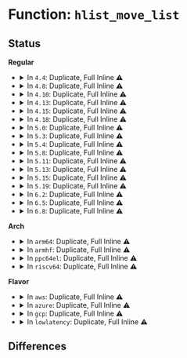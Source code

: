 # Function: <code>hlist_move_list</code>

## Status
<b>Regular</b>
<ul>
<li>
<details>
<summary>In <code>4.4</code>: Duplicate, Full Inline ⚠️</summary>

**Collision:** Static Duplication

**Inline:** Full

**Transformation:** False

**Instances:**

```
In kernel/time/timer.c (ffffffff810ebafb)
Location: include/linux/list.h:685
Inline: True
Inline callers:
  - kernel/time/timer.c:cascade
  - kernel/time/timer.c:run_timer_softirq
```
```
In fs/namespace.c (ffffffff8122bc5c)
Location: include/linux/list.h:685
Inline: True
Inline callers:
  - fs/namespace.c:namespace_unlock
```
```
In net/xfrm/xfrm_state.c (ffffffff817b7a3e)
Location: include/linux/list.h:685
Inline: True
Inline callers:
  - net/xfrm/xfrm_state.c:xfrm_state_gc_task
```
</details>
</li>
<li>
<details>
<summary>In <code>4.8</code>: Duplicate, Full Inline ⚠️</summary>

**Collision:** Static Duplication

**Inline:** Full

**Transformation:** False

**Instances:**

```
In kernel/time/timer.c (ffffffff810f4046)
Location: include/linux/list.h:695
Inline: True
```
```
In fs/namespace.c (ffffffff812543cc)
Location: include/linux/list.h:695
Inline: True
Inline callers:
  - fs/namespace.c:namespace_unlock
```
```
In net/xfrm/xfrm_state.c (ffffffff81824d4e)
Location: include/linux/list.h:695
Inline: True
Inline callers:
  - net/xfrm/xfrm_state.c:xfrm_state_gc_task
```
</details>
</li>
<li>
<details>
<summary>In <code>4.10</code>: Duplicate, Full Inline ⚠️</summary>

**Collision:** Static Duplication

**Inline:** Full

**Transformation:** False

**Instances:**

```
In kernel/time/timer.c (ffffffff810fb1e6)
Location: include/linux/list.h:711
Inline: True
```
```
In fs/namespace.c (ffffffff812677dc)
Location: include/linux/list.h:711
Inline: True
Inline callers:
  - fs/namespace.c:namespace_unlock
```
```
In net/xfrm/xfrm_state.c (ffffffff81855f0b)
Location: include/linux/list.h:711
Inline: True
Inline callers:
  - net/xfrm/xfrm_state.c:xfrm_state_gc_task
```
</details>
</li>
<li>
<details>
<summary>In <code>4.13</code>: Duplicate, Full Inline ⚠️</summary>

**Collision:** Static Duplication

**Inline:** Full

**Transformation:** False

**Instances:**

```
In kernel/time/timer.c (ffffffff810fd76e)
Location: include/linux/list.h:724
Inline: True
```
```
In fs/namespace.c (ffffffff81274e9c)
Location: include/linux/list.h:724
Inline: True
Inline callers:
  - fs/namespace.c:namespace_unlock
```
```
In net/xfrm/xfrm_state.c (ffffffff81879b1d)
Location: include/linux/list.h:724
Inline: True
Inline callers:
  - net/xfrm/xfrm_state.c:xfrm_state_gc_task
```
</details>
</li>
<li>
<details>
<summary>In <code>4.15</code>: Duplicate, Full Inline ⚠️</summary>

**Collision:** Static Duplication

**Inline:** Full

**Transformation:** False

**Instances:**

```
In kernel/time/timer.c (ffffffff81107e9b)
Location: include/linux/list.h:725
Inline: True
Inline callers:
  - kernel/time/timer.c:run_timer_softirq
  - kernel/time/timer.c:run_timer_softirq
```
```
In fs/namespace.c (ffffffff8129775c)
Location: include/linux/list.h:725
Inline: True
Inline callers:
  - fs/namespace.c:namespace_unlock
```
```
In net/xfrm/xfrm_state.c (ffffffff818fa56d)
Location: include/linux/list.h:725
Inline: True
Inline callers:
  - net/xfrm/xfrm_state.c:xfrm_state_gc_task
```
</details>
</li>
<li>
<details>
<summary>In <code>4.18</code>: Duplicate, Full Inline ⚠️</summary>

**Collision:** Static Duplication

**Inline:** Full

**Transformation:** False

**Instances:**

```
In kernel/time/timer.c (ffffffff81114a2a)
Location: include/linux/list.h:725
Inline: True
Inline callers:
  - kernel/time/timer.c:run_timer_softirq
  - kernel/time/timer.c:run_timer_softirq
```
```
In fs/namespace.c (ffffffff812bd94c)
Location: include/linux/list.h:725
Inline: True
Inline callers:
  - fs/namespace.c:namespace_unlock
```
```
In net/xfrm/xfrm_state.c (ffffffff8195106d)
Location: include/linux/list.h:725
Inline: True
Inline callers:
  - net/xfrm/xfrm_state.c:xfrm_state_gc_task
```
</details>
</li>
<li>
<details>
<summary>In <code>5.0</code>: Duplicate, Full Inline ⚠️</summary>

**Collision:** Static Duplication

**Inline:** Full

**Transformation:** False

**Instances:**

```
In kernel/time/timer.c (ffffffff8111f1ca)
Location: include/linux/list.h:778
Inline: True
Inline callers:
  - kernel/time/timer.c:run_timer_softirq
  - kernel/time/timer.c:run_timer_softirq
```
```
In fs/namespace.c (ffffffff812d2dec)
Location: include/linux/list.h:778
Inline: True
Inline callers:
  - fs/namespace.c:namespace_unlock
```
```
In net/xfrm/xfrm_state.c (ffffffff81984729)
Location: include/linux/list.h:778
Inline: True
Inline callers:
  - net/xfrm/xfrm_state.c:xfrm_state_gc_task
```
</details>
</li>
<li>
<details>
<summary>In <code>5.3</code>: Duplicate, Full Inline ⚠️</summary>

**Collision:** Static Duplication

**Inline:** Full

**Transformation:** False

**Instances:**

```
In kernel/time/timer.c (ffffffff811296b2)
Location: include/linux/list.h:838
Inline: True
```
```
In fs/namespace.c (ffffffff812f1444)
Location: include/linux/list.h:838
Inline: True
Inline callers:
  - fs/namespace.c:namespace_unlock
```
```
In net/xfrm/xfrm_state.c (ffffffff819ee409)
Location: include/linux/list.h:838
Inline: True
Inline callers:
  - net/xfrm/xfrm_state.c:xfrm_state_gc_task
```
</details>
</li>
<li>
<details>
<summary>In <code>5.4</code>: Duplicate, Full Inline ⚠️</summary>

**Collision:** Static Duplication

**Inline:** Full

**Transformation:** False

**Instances:**

```
In kernel/time/timer.c (ffffffff81135655)
Location: include/linux/list.h:838
Inline: True
```
```
In fs/namespace.c (ffffffff81302ff4)
Location: include/linux/list.h:838
Inline: True
Inline callers:
  - fs/namespace.c:namespace_unlock
```
```
In net/xfrm/xfrm_state.c (ffffffff81a252e9)
Location: include/linux/list.h:838
Inline: True
Inline callers:
  - net/xfrm/xfrm_state.c:xfrm_state_gc_task
```
</details>
</li>
<li>
<details>
<summary>In <code>5.8</code>: Duplicate, Full Inline ⚠️</summary>

**Collision:** Static Duplication

**Inline:** Full

**Transformation:** False

**Instances:**

```
In kernel/time/timer.c (ffffffff81145535)
Location: include/linux/list.h:936
Inline: True
```
```
In fs/namespace.c (ffffffff8133cab4)
Location: include/linux/list.h:936
Inline: True
Inline callers:
  - fs/namespace.c:namespace_unlock
```
```
In net/core/sock_map.c (ffffffff81a4e59e)
Location: include/linux/list.h:936
Inline: True
Inline callers:
  - net/core/sock_map.c:sock_hash_free
```
```
In net/xfrm/xfrm_state.c (ffffffff81b16f19)
Location: include/linux/list.h:936
Inline: True
Inline callers:
  - net/xfrm/xfrm_state.c:xfrm_state_gc_task
```
</details>
</li>
<li>
<details>
<summary>In <code>5.11</code>: Duplicate, Full Inline ⚠️</summary>

**Collision:** Static Duplication

**Inline:** Full

**Transformation:** False

**Instances:**

```
In kernel/time/timer.c (ffffffff8114162f)
Location: include/linux/list.h:963
Inline: True
```
```
In fs/namespace.c (ffffffff81348974)
Location: include/linux/list.h:963
Inline: True
Inline callers:
  - fs/namespace.c:namespace_unlock
```
```
In net/core/sock_map.c (ffffffff81a5457e)
Location: include/linux/list.h:963
Inline: True
Inline callers:
  - net/core/sock_map.c:sock_hash_free
```
```
In net/xfrm/xfrm_state.c (ffffffff81b25189)
Location: include/linux/list.h:963
Inline: True
Inline callers:
  - net/xfrm/xfrm_state.c:xfrm_state_gc_task
```
</details>
</li>
<li>
<details>
<summary>In <code>5.13</code>: Duplicate, Full Inline ⚠️</summary>

**Collision:** Static Duplication

**Inline:** Full

**Transformation:** False

**Instances:**

```
In kernel/time/timer.c (ffffffff81142e41)
Location: include/linux/list.h:963
Inline: True
```
```
In fs/namespace.c (ffffffff8134ed44)
Location: include/linux/list.h:963
Inline: True
Inline callers:
  - fs/namespace.c:namespace_unlock
```
```
In net/core/sock_map.c (ffffffff81a503dd)
Location: include/linux/list.h:963
Inline: True
Inline callers:
  - net/core/sock_map.c:sock_hash_free
```
```
In net/xfrm/xfrm_state.c (ffffffff81b12da9)
Location: include/linux/list.h:963
Inline: True
Inline callers:
  - net/xfrm/xfrm_state.c:xfrm_state_gc_task
```
</details>
</li>
<li>
<details>
<summary>In <code>5.15</code>: Duplicate, Full Inline ⚠️</summary>

**Collision:** Static Duplication

**Inline:** Full

**Transformation:** False

**Instances:**

```
In kernel/time/timer.c (ffffffff811663d1)
Location: include/linux/list.h:963
Inline: True
```
```
In fs/namespace.c (ffffffff8139cde4)
Location: include/linux/list.h:963
Inline: True
Inline callers:
  - fs/namespace.c:namespace_unlock
```
```
In net/core/sock_map.c (ffffffff81b08fdd)
Location: include/linux/list.h:963
Inline: True
Inline callers:
  - net/core/sock_map.c:sock_hash_free
```
```
In net/xfrm/xfrm_state.c (ffffffff81bd6ca9)
Location: include/linux/list.h:963
Inline: True
Inline callers:
  - net/xfrm/xfrm_state.c:xfrm_state_gc_task
```
</details>
</li>
<li>
<details>
<summary>In <code>5.19</code>: Duplicate, Full Inline ⚠️</summary>

**Collision:** Static Duplication

**Inline:** Full

**Transformation:** False

**Instances:**

```
In kernel/time/timer.c (ffffffff8119902f)
Location: include/linux/list.h:1009
Inline: True
Inline callers:
  - kernel/time/timer.c:__run_timers
```
```
In fs/namespace.c (ffffffff8141fd34)
Location: include/linux/list.h:1009
Inline: True
Inline callers:
  - fs/namespace.c:namespace_unlock
```
```
In net/core/sock_map.c (ffffffff81c8f04a)
Location: include/linux/list.h:1009
Inline: True
Inline callers:
  - net/core/sock_map.c:sock_hash_free
```
```
In net/xfrm/xfrm_state.c (ffffffff81d6d8d1)
Location: include/linux/list.h:1009
Inline: True
Inline callers:
  - net/xfrm/xfrm_state.c:xfrm_state_gc_task
```
</details>
</li>
<li>
<details>
<summary>In <code>6.2</code>: Duplicate, Full Inline ⚠️</summary>

**Collision:** Static Duplication

**Inline:** Full

**Transformation:** False

**Instances:**

```
In kernel/time/timer.c (ffffffff811d758f)
Location: include/linux/list.h:1009
Inline: True
Inline callers:
  - kernel/time/timer.c:__run_timers
```
```
In fs/namespace.c (ffffffff814ac244)
Location: include/linux/list.h:1009
Inline: True
Inline callers:
  - fs/namespace.c:namespace_unlock
```
```
In net/core/sock_map.c (ffffffff81e4a29a)
Location: include/linux/list.h:1009
Inline: True
Inline callers:
  - net/core/sock_map.c:sock_hash_free
```
```
In net/xfrm/xfrm_state.c (ffffffff81f38eb1)
Location: include/linux/list.h:1009
Inline: True
Inline callers:
  - net/xfrm/xfrm_state.c:xfrm_state_gc_task
```
</details>
</li>
<li>
<details>
<summary>In <code>6.5</code>: Duplicate, Full Inline ⚠️</summary>

**Collision:** Static Duplication

**Inline:** Full

**Transformation:** False

**Instances:**

```
In kernel/time/timer.c (ffffffff811eb8ef)
Location: include/linux/list.h:1024
Inline: True
Inline callers:
  - kernel/time/timer.c:__run_timers
```
```
In fs/namespace.c (ffffffff814e1014)
Location: include/linux/list.h:1024
Inline: True
Inline callers:
  - fs/namespace.c:namespace_unlock
```
```
In net/core/sock_map.c (ffffffff81ea59aa)
Location: include/linux/list.h:1024
Inline: True
Inline callers:
  - net/core/sock_map.c:sock_hash_free
```
```
In net/xfrm/xfrm_state.c (ffffffff81f98bb1)
Location: include/linux/list.h:1024
Inline: True
Inline callers:
  - net/xfrm/xfrm_state.c:xfrm_state_gc_task
```
</details>
</li>
<li>
<details>
<summary>In <code>6.8</code>: Duplicate, Full Inline ⚠️</summary>

**Collision:** Static Duplication

**Inline:** Full

**Transformation:** False

**Instances:**

```
In kernel/time/timer.c (ffffffff81201a3f)
Location: include/linux/list.h:1113
Inline: True
Inline callers:
  - kernel/time/timer.c:__run_timers
```
```
In fs/namespace.c (ffffffff815150e4)
Location: include/linux/list.h:1113
Inline: True
Inline callers:
  - fs/namespace.c:namespace_unlock
```
```
In net/core/sock_map.c (ffffffff81f6846a)
Location: include/linux/list.h:1113
Inline: True
Inline callers:
  - net/core/sock_map.c:sock_hash_free
```
```
In net/xfrm/xfrm_state.c (ffffffff82065f11)
Location: include/linux/list.h:1113
Inline: True
Inline callers:
  - net/xfrm/xfrm_state.c:xfrm_state_gc_task
```
</details>
</li>
</ul>
<b>Arch</b>
<ul>
<li>
<details>
<summary>In <code>arm64</code>: Duplicate, Full Inline ⚠️</summary>

**Collision:** Static Duplication

**Inline:** Full

**Transformation:** False

**Instances:**

```
In kernel/time/timer.c (ffff80001019e7e4)
Location: include/linux/list.h:838
Inline: True
```
```
In fs/namespace.c (ffff8000103b63cc)
Location: include/linux/list.h:838
Inline: True
Inline callers:
  - fs/namespace.c:namespace_unlock
```
```
In net/xfrm/xfrm_state.c (ffff800010ce4280)
Location: include/linux/list.h:838
Inline: True
Inline callers:
  - net/xfrm/xfrm_state.c:xfrm_state_gc_task
```
</details>
</li>
<li>
<details>
<summary>In <code>armhf</code>: Duplicate, Full Inline ⚠️</summary>

**Collision:** Static Duplication

**Inline:** Full

**Transformation:** False

**Instances:**

```
In kernel/time/timer.c (c03e841c)
Location: include/linux/list.h:838
Inline: True
Inline callers:
  - kernel/time/timer.c:run_timer_softirq
  - kernel/time/timer.c:run_timer_softirq
```
```
In fs/namespace.c (c0594708)
Location: include/linux/list.h:838
Inline: True
Inline callers:
  - fs/namespace.c:namespace_unlock
```
```
In net/xfrm/xfrm_state.c (c0debc5c)
Location: include/linux/list.h:838
Inline: True
Inline callers:
  - net/xfrm/xfrm_state.c:xfrm_state_gc_task
```
</details>
</li>
<li>
<details>
<summary>In <code>ppc64el</code>: Duplicate, Full Inline ⚠️</summary>

**Collision:** Static Duplication

**Inline:** Full

**Transformation:** False

**Instances:**

```
In kernel/time/timer.c (c0000000001fe8c8)
Location: include/linux/list.h:838
Inline: True
Inline callers:
  - kernel/time/timer.c:run_timer_softirq
  - kernel/time/timer.c:run_timer_softirq
```
```
In fs/namespace.c (c0000000004b2a10)
Location: include/linux/list.h:838
Inline: True
Inline callers:
  - fs/namespace.c:namespace_unlock
```
```
In net/xfrm/xfrm_state.c (c000000000e0581c)
Location: include/linux/list.h:838
Inline: True
Inline callers:
  - net/xfrm/xfrm_state.c:xfrm_state_gc_task
```
</details>
</li>
<li>
<details>
<summary>In <code>riscv64</code>: Duplicate, Full Inline ⚠️</summary>

**Collision:** Static Duplication

**Inline:** Full

**Transformation:** False

**Instances:**

```
In kernel/time/timer.c (ffffffe00012c566)
Location: include/linux/list.h:838
Inline: True
Inline callers:
  - kernel/time/timer.c:run_timer_softirq
  - kernel/time/timer.c:run_timer_softirq
```
```
In fs/namespace.c (ffffffe000279088)
Location: include/linux/list.h:838
Inline: True
Inline callers:
  - fs/namespace.c:namespace_unlock
```
```
In net/xfrm/xfrm_state.c (ffffffe000831158)
Location: include/linux/list.h:838
Inline: True
Inline callers:
  - net/xfrm/xfrm_state.c:xfrm_state_gc_task
```
</details>
</li>
</ul>
<b>Flavor</b>
<ul>
<li>
<details>
<summary>In <code>aws</code>: Duplicate, Full Inline ⚠️</summary>

**Collision:** Static Duplication

**Inline:** Full

**Transformation:** False

**Instances:**

```
In kernel/time/timer.c (ffffffff8112de05)
Location: include/linux/list.h:838
Inline: True
```
```
In fs/namespace.c (ffffffff812fb5d4)
Location: include/linux/list.h:838
Inline: True
Inline callers:
  - fs/namespace.c:namespace_unlock
```
```
In net/xfrm/xfrm_state.c (ffffffff819c4979)
Location: include/linux/list.h:838
Inline: True
Inline callers:
  - net/xfrm/xfrm_state.c:xfrm_state_gc_task
```
</details>
</li>
<li>
<details>
<summary>In <code>azure</code>: Duplicate, Full Inline ⚠️</summary>

**Collision:** Static Duplication

**Inline:** Full

**Transformation:** False

**Instances:**

```
In kernel/time/timer.c (ffffffff811206b4)
Location: include/linux/list.h:838
Inline: True
Inline callers:
  - kernel/time/timer.c:run_timer_softirq
  - kernel/time/timer.c:run_timer_softirq
```
```
In fs/namespace.c (ffffffff812ec1f4)
Location: include/linux/list.h:838
Inline: True
Inline callers:
  - fs/namespace.c:namespace_unlock
```
```
In net/xfrm/xfrm_state.c (ffffffff81981769)
Location: include/linux/list.h:838
Inline: True
Inline callers:
  - net/xfrm/xfrm_state.c:xfrm_state_gc_task
```
</details>
</li>
<li>
<details>
<summary>In <code>gcp</code>: Duplicate, Full Inline ⚠️</summary>

**Collision:** Static Duplication

**Inline:** Full

**Transformation:** False

**Instances:**

```
In kernel/time/timer.c (ffffffff8112bb25)
Location: include/linux/list.h:838
Inline: True
```
```
In fs/namespace.c (ffffffff812f93c4)
Location: include/linux/list.h:838
Inline: True
Inline callers:
  - fs/namespace.c:namespace_unlock
```
```
In net/xfrm/xfrm_state.c (ffffffff81a2f3f9)
Location: include/linux/list.h:838
Inline: True
Inline callers:
  - net/xfrm/xfrm_state.c:xfrm_state_gc_task
```
</details>
</li>
<li>
<details>
<summary>In <code>lowlatency</code>: Duplicate, Full Inline ⚠️</summary>

**Collision:** Static Duplication

**Inline:** Full

**Transformation:** False

**Instances:**

```
In kernel/time/timer.c (ffffffff81138214)
Location: include/linux/list.h:838
Inline: True
Inline callers:
  - kernel/time/timer.c:run_timer_softirq
  - kernel/time/timer.c:run_timer_softirq
```
```
In fs/namespace.c (ffffffff8130a6e4)
Location: include/linux/list.h:838
Inline: True
Inline callers:
  - fs/namespace.c:namespace_unlock
```
```
In net/xfrm/xfrm_state.c (ffffffff81a3ad49)
Location: include/linux/list.h:838
Inline: True
Inline callers:
  - net/xfrm/xfrm_state.c:xfrm_state_gc_task
```
</details>
</li>
</ul>

## Differences
